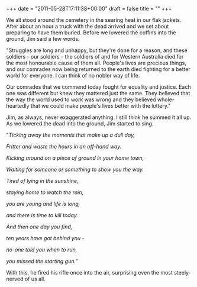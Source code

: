 +++
date = "2011-05-28T17:11:38+00:00"
draft = false
title = ""
+++
<p>We all stood around the cemetery in the searing heat in our flak jackets. After about an hour a truck with the dead arrived and we set about preparing to have them buried. Before we lowered the coffins into the ground, Jim said a few words.</p>&#13;
<p>"Struggles are long and unhappy, but they're done for a reason, and these soldiers - our soldiers - the soldiers of and for Western Australia died for the most honourable cause of them all. People's lives are precious things, and our comrades now being returned to the earth died fighting for a better world for everyone. I can think of no nobler way of life.</p>&#13;
<p>Our comrades that we commend today fought for equality and justice. Each one was different but knew they mattered just the same. They believed that the way the world used to work was wrong and they believed whole-heartedly that we could make people's lives better with the lottery."</p>&#13;
<p>Jim, as always, never exaggerated anything. I still think he summed it all up. As we lowered the dead into the ground, Jim started to sing.</p>&#13;
<p>"<em>Ticking away the moments </em><em>that make up a dull day,</em></p>&#13;
<p><em>Fritter and waste the hours in an off-hand way.</em></p>&#13;
<p><em>Kicking around on a piece of ground in your home town,</em></p>&#13;
<p><em>Waiting for someone or something to show you the way.</em></p>&#13;
<p><em>Tired of lying in the sunshine, </em></p>&#13;
<p><em>staying home to watch the rain,</em></p>&#13;
<p><em>you are young and life is long,</em></p>&#13;
<p><em>and there is time to kill today.</em></p>&#13;
<p><em>And then one day you find,</em></p>&#13;
<p><em>ten years have got behind you -</em></p>&#13;
<p><em>no-one told you when to run,</em></p>&#13;
<p><em>you missed the starting gun."</em></p>&#13;
<p>With this, he fired his rifle once into the air, surprising even the most steely-nerved of us all.</p> 
